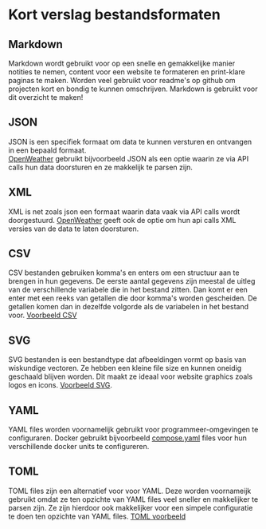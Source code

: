 # Kort verslag bestandsformaten

## Markdown

Markdown wordt gebruikt voor op een snelle en gemakkelijke manier notities te nemen, content voor een website te formateren en print-klare paginas te maken. Worden veel gebruikt voor readme's op github om projecten kort en bondig te kunnen omschrijven.
Markdown is gebruikt voor dit overzicht te maken!

## JSON

JSON is een specifiek formaat om data te kunnen versturen en ontvangen in een bepaald formaat.  
[OpenWeather](https://openweathermap.org/current#example_JSON) gebruikt bijvoorbeeld JSON als een optie waarin ze via API calls hun data doorsturen en ze makkelijk te parsen zijn.

## XML

XML is net zoals json een formaat waarin data vaak via API calls wordt doorgestuurd. [OpenWeather](https://openweathermap.org/current#example_XML) geeft ook de optie om hun api calls XML versies van de data te laten doorsturen.

## CSV

CSV bestanden gebruiken komma's en enters om een structuur aan te brengen in hun gegevens. De eerste aantal gegevens zijn meestal de uitleg van de verschillende variabele die in het bestand zitten. Dan komt er een enter met een reeks van getallen die door komma's worden gescheiden. De getallen komen dan in dezelfde volgorde als de variabelen in het bestand voor.
[Voorbeeld CSV](https://support.staffbase.com/hc/en-us/articles/360007108391-CSV-File-Examples)

## SVG

SVG bestanden is een bestandtype dat afbeeldingen vormt op basis van wiskundige vectoren. Ze hebben een kleine file size en kunnen oneidig geschaald blijven worden. Dit maakt ze ideaal voor website graphics zoals logos en icons. 
[Voorbeeld SVG](https://www.w3schools.com/graphics/svg_polygon.asp).

## YAML

YAML files worden voornamelijk gebruikt voor programmeer-omgevingen te configuraren. Docker gebruikt bijvoorbeeld [compose.yaml](https://docs.docker.com/compose/gettingstarted/) files voor hun verschillende docker units te configureren.

## TOML

TOML files zijn een alternatief voor voor YAML. Deze worden voornameijk gebruikt omdat ze ten opzichte van YAML files veel sneller en makkelijker te parsen zijn. Ze zijn hierdoor ook makkelijker voor een simpele configuratie te doen ten opzichte van YAML files.
[TOML voorbeeld](https://toml.io/en/)
